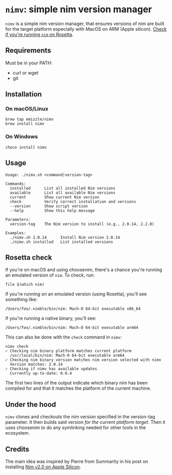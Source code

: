 # `nimv`: simple nim version manager

`nimv` is a simple nim version manager, that ensures versions of nim are built
for the target platform especially with MacOS on ARM (Apple silicon). [Check if
you're running `nim` on Rosetta](#rosetta-check).

## Requirements

Must be in your PATH:
- curl or wget
- git

## Installation

### On macOS/Linux

```shell
brew tap emizzle/nimv
brew install nimv
```

### On Windows

```shell
choco install nimv
```

## Usage

```shell
Usage: ./nimv.sh <command|version-tag>

Commands:
  installed      List all installed Nim versions
  available      List all available Nim versions
  current        Show current Nim version
  check          Verify correct installation and versions
  --version      Show script version
  --help         Show this help message

Parameters:
  version-tag    The Nim version to install (e.g., 2.0.14, 2.2.0)

Examples:
  ./nimv.sh 2.0.14      Install Nim version 2.0.14
  ./nimv.sh installed   List installed versions
```


## Rosetta check

If you're on macOS and using choosenim, there's a chance you're running an
emulated version of `nim`. To check, run:
```shell
file $(which nim)
```
If you're running on an emulated version (using Rosetta), you'll see something like:
```shell
/Users/foo/.nimble/bin/nim: Mach-O 64-bit executable x86_64
```
If you're running a native binary, you'll see:
```shell
/Users/foo/.nimble/bin/nim: Mach-O 64-bit executable arm64
```

This can also be done with the `check` command in `nimv`:
```shell
nimv check
✓ Checking nim binary platform matches current platform
  /usr/local/bin/nim: Mach-O 64-bit executable arm64
✓ Checking nim binary version matches nim version selected with nimv
  Version matches: 2.0.14
✓ Checking if nimv has available updates
  Currently up-to-date: 0.0.4
```
The first two lines of the output indicate which binary nim has been compiled
for and that it matches the platform of the current machine.

## Under the hood

`nimv` clones and checkouts the nim version specified in the version-tag
parameter. It then builds said version *for the current platform target*. Then
it uses choosenim to do any symlinking needed for other tools in the ecosystem.

## Credits

The main idea was inspired by Pierre from Summarity in his post on installing
[Nim v2.0 on Apple Silicon](https://summarity.com/nim-2-m1).